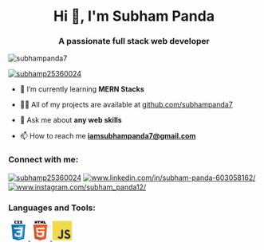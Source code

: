 <h1 align="center">Hi 👋, I'm Subham Panda</h1>
<h3 align="center">A passionate full stack web developer</h3>
<img align="right" width="20%" src="https://camo.githubusercontent.com/c1dcb74cc1c1835b1d716f5051499a2814c683c806b15f04b0eba492863703e9/68747470733a2f2f63646e2e6472696262626c652e636f6d2f75736572732f3733303730332f73637265656e73686f74732f363538313234332f6176656e746f2e676966" alt="">

<p align="left"> <img src="https://komarev.com/ghpvc/?username=subhampanda7&label=Profile%20views&color=0e75b6&style=flat" alt="subhampanda7" /> </p>

<p align="left"> <a href="https://twitter.com/subhamp25360024" target="blank"><img src="https://img.shields.io/twitter/follow/subhamp25360024?logo=twitter&style=for-the-badge" alt="subhamp25360024" /></a> </p>

- 🌱 I’m currently learning **MERN Stacks**

- 👨‍💻 All of my projects are available at [github.com/subhampanda7](github.com/subhampanda7)

- 💬 Ask me about **any web skills**

- 📫 How to reach me **iamsubhampanda7@gmail.com**

<h3 align="left">Connect with me:</h3>
<p align="left">
<a href="https://twitter.com/subhamp25360024" target="blank"><img align="center" src="https://raw.githubusercontent.com/rahuldkjain/github-profile-readme-generator/master/src/images/icons/Social/twitter.svg" alt="subhamp25360024" height="30" width="40" /></a>
<a href="https://linkedin.com/in/www.linkedin.com/in/subham-panda-603058162/" target="blank"><img align="center" src="https://raw.githubusercontent.com/rahuldkjain/github-profile-readme-generator/master/src/images/icons/Social/linked-in-alt.svg" alt="www.linkedin.com/in/subham-panda-603058162/" height="30" width="40" /></a>
<a href="https://instagram.com/www.instagram.com/subham_panda12/" target="blank"><img align="center" src="https://raw.githubusercontent.com/rahuldkjain/github-profile-readme-generator/master/src/images/icons/Social/instagram.svg" alt="www.instagram.com/subham_panda12/" height="30" width="40" /></a>
</p>

<h3 align="left">Languages and Tools:</h3>
<p align="left"> <a href="https://www.w3schools.com/css/" target="_blank" rel="noreferrer"> <img src="https://raw.githubusercontent.com/devicons/devicon/master/icons/css3/css3-original-wordmark.svg" alt="css3" width="40" height="40"/> </a> <a href="https://www.w3.org/html/" target="_blank" rel="noreferrer"> <img src="https://raw.githubusercontent.com/devicons/devicon/master/icons/html5/html5-original-wordmark.svg" alt="html5" width="40" height="40"/> </a> <a href="https://developer.mozilla.org/en-US/docs/Web/JavaScript" target="_blank" rel="noreferrer"> <img src="https://raw.githubusercontent.com/devicons/devicon/master/icons/javascript/javascript-original.svg" alt="javascript" width="40" height="40"/> </a> </p>
